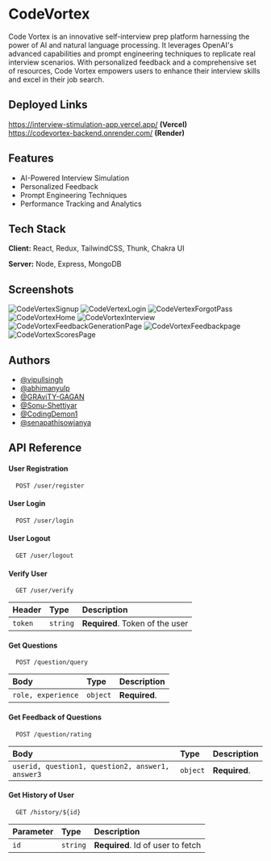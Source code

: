 # CodeVortex

Code Vortex is an innovative self-interview prep platform harnessing the power of AI and natural language processing. It leverages OpenAI's advanced capabilities and prompt engineering techniques to replicate real interview scenarios. With personalized feedback and a comprehensive set of resources, Code Vortex empowers users to enhance their interview skills and excel in their job search.


## Deployed Links
https://interview-stimulation-app.vercel.app/  **(Vercel)** \
https://codevortex-backend.onrender.com/ **(Render)** 


## Features

- AI-Powered Interview Simulation
- Personalized Feedback
- Prompt Engineering Techniques
- Performance Tracking and Analytics


## Tech Stack

**Client:** React, Redux, TailwindCSS, Thunk, Chakra UI

**Server:** Node, Express, MongoDB


## Screenshots

![CodeVertexSignup](https://github.com/CodingDemon1/CodeVortex/assets/68629598/e0217d76-477e-4213-aa9a-292548fbb996)
![CodeVertexLogin](https://github.com/CodingDemon1/CodeVortex/assets/68629598/2f569e53-698a-4007-a7d7-26129880cacc)
![CodeVertexForgotPass](https://github.com/CodingDemon1/CodeVortex/assets/68629598/28e9e2c1-f8f6-4fa9-89fb-5b4758a14717)
![CodeVortexHome](https://github.com/CodingDemon1/CodeVortex/assets/68629598/654458dc-2521-42f1-8386-28418a55536a)
![CodeVortexInterview](https://github.com/CodingDemon1/CodeVortex/assets/68629598/789e8dfb-9192-4192-8493-5cd1420f7523)
![CodeVortexFeedbackGenerationPage](https://github.com/CodingDemon1/CodeVortex/assets/68629598/d107e72a-6025-45d3-963f-48a4194bc8c2)
![CodeVortexFeedbackpage](https://github.com/CodingDemon1/CodeVortex/assets/68629598/cefe03a9-adb9-41ba-aede-0278479f96a3)
![CodeVortexScoresPage](https://github.com/CodingDemon1/CodeVortex/assets/68629598/e5be4b54-243d-470b-8cc1-c3875cc93ac3)




## Authors

- [@vipullsingh](https://github.com/vipullsingh)
- [@abhimanyulp](https://github.com/abhimanyulp)
- [@GRAviTY-GAGAN](https://github.com/GRAviTY-GAGAN)
- [@Sonu-Shettiyar](https://github.com/Sonu-Shettiyar)
- [@CodingDemon1](https://github.com/CodingDemon1)
- [@senapathisowjanya](https://github.com/senapathisowjanya)


## API Reference

#### User Registration

```http
  POST /user/register
```

#### User Login

```http
  POST /user/login
```

#### User Logout

```http
  GET /user/logout
```

#### Verify User

```http
  GET /user/verify
```

| Header    | Type     | Description                       |
| :-------- | :------- | :-------------------------------- |
| `token`   | `string` | **Required**. Token of the user   |

#### Get Questions

```http
  POST /question/query
```

| Body      | Type     | Description                       |
| :-------- | :------- | :-------------------------------- |
| `role, experience`   | `object` | **Required**.          |

#### Get Feedback of Questions

```http
  POST /question/rating
```

| Body      | Type     | Description                       |
| :-------- | :------- | :-------------------------------- |
| `userid, question1, question2, answer1, answer3`   | `object` | **Required**.    |

#### Get History of User

```http
  GET /history/${id}
```

| Parameter | Type     | Description                       |
| :-------- | :------- | :-------------------------------- |
| `id`      | `string` | **Required**. Id of user to fetch |


